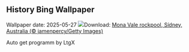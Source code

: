 ## History Bing Wallpaper
Wallpaper date: 2025-05-27
![](https://www.bing.com/th?id=OHR.MonaValePool_ES-ES7840857605_UHD.jpg&w=1000)Download: [Mona Vale rockpool, Sídney, Australia (© jamenpercy/Getty Images)](https://www.bing.com/th?id=OHR.MonaValePool_ES-ES7840857605_UHD.jpg)

Auto get programm by LtgX
